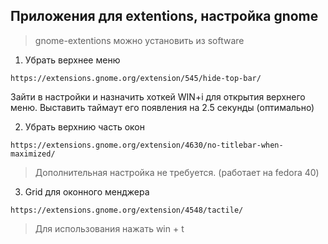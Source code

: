 ## Приложения для extentions, настройка gnome

> gnome-extentions можно установить из software

1. Убрать верхнее меню
```
https://extensions.gnome.org/extension/545/hide-top-bar/
```
Зайти в настройки и назначить хоткей WIN+i для открытия верхнего меню. Выставить таймаут его появления на 2.5 секунды (оптимально)

2. Убрать верхнию часть окон
```
https://extensions.gnome.org/extension/4630/no-titlebar-when-maximized/
```
> Дополнительная настройка не требуется. (работает на fedora 40)

3. Grid для оконного менджера
```
https://extensions.gnome.org/extension/4548/tactile/
```
> Для использования нажать win + t